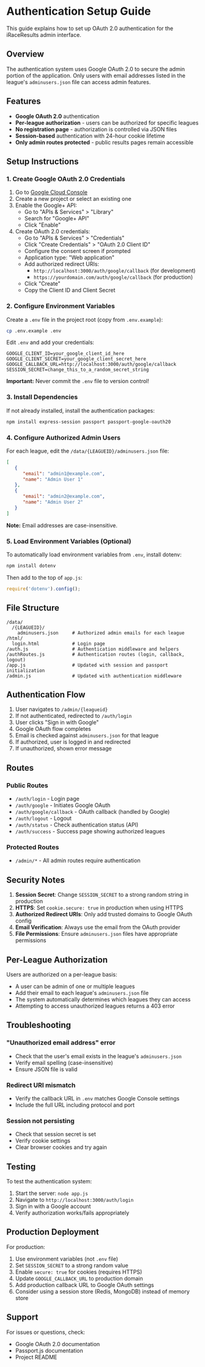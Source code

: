 # Authentication Setup Guide

This guide explains how to set up OAuth 2.0 authentication for the iRaceResults admin interface.

## Overview

The authentication system uses Google OAuth 2.0 to secure the admin portion of the application. Only users with email addresses listed in the league's `adminusers.json` file can access admin features.

## Features

- **Google OAuth 2.0** authentication
- **Per-league authorization** - users can be authorized for specific leagues
- **No registration page** - authorization is controlled via JSON files
- **Session-based** authentication with 24-hour cookie lifetime
- **Only admin routes protected** - public results pages remain accessible

## Setup Instructions

### 1. Create Google OAuth 2.0 Credentials

1. Go to [Google Cloud Console](https://console.cloud.google.com/)
2. Create a new project or select an existing one
3. Enable the Google+ API:
   - Go to "APIs & Services" > "Library"
   - Search for "Google+ API"
   - Click "Enable"
4. Create OAuth 2.0 credentials:
   - Go to "APIs & Services" > "Credentials"
   - Click "Create Credentials" > "OAuth 2.0 Client ID"
   - Configure the consent screen if prompted
   - Application type: "Web application"
   - Add authorized redirect URIs:
     - `http://localhost:3000/auth/google/callback` (for development)
     - `https://yourdomain.com/auth/google/callback` (for production)
   - Click "Create"
   - Copy the Client ID and Client Secret

### 2. Configure Environment Variables

Create a `.env` file in the project root (copy from `.env.example`):

```bash
cp .env.example .env
```

Edit `.env` and add your credentials:

```env
GOOGLE_CLIENT_ID=your_google_client_id_here
GOOGLE_CLIENT_SECRET=your_google_client_secret_here
GOOGLE_CALLBACK_URL=http://localhost:3000/auth/google/callback
SESSION_SECRET=change_this_to_a_random_secret_string
```

**Important:** Never commit the `.env` file to version control!

### 3. Install Dependencies

If not already installed, install the authentication packages:

```bash
npm install express-session passport passport-google-oauth20
```

### 4. Configure Authorized Admin Users

For each league, edit the `/data/{LEAGUEID}/adminusers.json` file:

```json
[
   {
      "email": "admin1@example.com",
      "name": "Admin User 1"
   },
   {
      "email": "admin2@example.com",
      "name": "Admin User 2"
   }
]
```

**Note:** Email addresses are case-insensitive.

### 5. Load Environment Variables (Optional)

To automatically load environment variables from `.env`, install dotenv:

```bash
npm install dotenv
```

Then add to the top of `app.js`:

```javascript
require('dotenv').config();
```

## File Structure

```
/data/
  /{LEAGUEID}/
    adminusers.json     # Authorized admin emails for each league
/html/
  login.html            # Login page
/auth.js                # Authentication middleware and helpers
/authRoutes.js          # Authentication routes (login, callback, logout)
/app.js                 # Updated with session and passport initialization
/admin.js               # Updated with authentication middleware
```

## Authentication Flow

1. User navigates to `/admin/{leagueid}`
2. If not authenticated, redirected to `/auth/login`
3. User clicks "Sign in with Google"
4. Google OAuth flow completes
5. Email is checked against `adminusers.json` for that league
6. If authorized, user is logged in and redirected
7. If unauthorized, shown error message

## Routes

### Public Routes
- `/auth/login` - Login page
- `/auth/google` - Initiates Google OAuth
- `/auth/google/callback` - OAuth callback (handled by Google)
- `/auth/logout` - Logout
- `/auth/status` - Check authentication status (API)
- `/auth/success` - Success page showing authorized leagues

### Protected Routes
- `/admin/*` - All admin routes require authentication

## Security Notes

1. **Session Secret**: Change `SESSION_SECRET` to a strong random string in production
2. **HTTPS**: Set `cookie.secure: true` in production when using HTTPS
3. **Authorized Redirect URIs**: Only add trusted domains to Google OAuth config
4. **Email Verification**: Always use the email from the OAuth provider
5. **File Permissions**: Ensure `adminusers.json` files have appropriate permissions

## Per-League Authorization

Users are authorized on a per-league basis:

- A user can be admin of one or multiple leagues
- Add their email to each league's `adminusers.json` file
- The system automatically determines which leagues they can access
- Attempting to access unauthorized leagues returns a 403 error

## Troubleshooting

### "Unauthorized email address" error
- Check that the user's email exists in the league's `adminusers.json`
- Verify email spelling (case-insensitive)
- Ensure JSON file is valid

### Redirect URI mismatch
- Verify the callback URL in `.env` matches Google Console settings
- Include the full URL including protocol and port

### Session not persisting
- Check that session secret is set
- Verify cookie settings
- Clear browser cookies and try again

## Testing

To test the authentication system:

1. Start the server: `node app.js`
2. Navigate to `http://localhost:3000/auth/login`
3. Sign in with a Google account
4. Verify authorization works/fails appropriately

## Production Deployment

For production:

1. Use environment variables (not `.env` file)
2. Set `SESSION_SECRET` to a strong random value
3. Enable `secure: true` for cookies (requires HTTPS)
4. Update `GOOGLE_CALLBACK_URL` to production domain
5. Add production callback URL to Google OAuth settings
6. Consider using a session store (Redis, MongoDB) instead of memory store

## Support

For issues or questions, check:
- Google OAuth 2.0 documentation
- Passport.js documentation
- Project README
